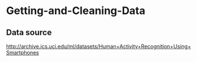 # Getting-and-Cleaning-Data
## Data source
http://archive.ics.uci.edu/ml/datasets/Human+Activity+Recognition+Using+Smartphones

